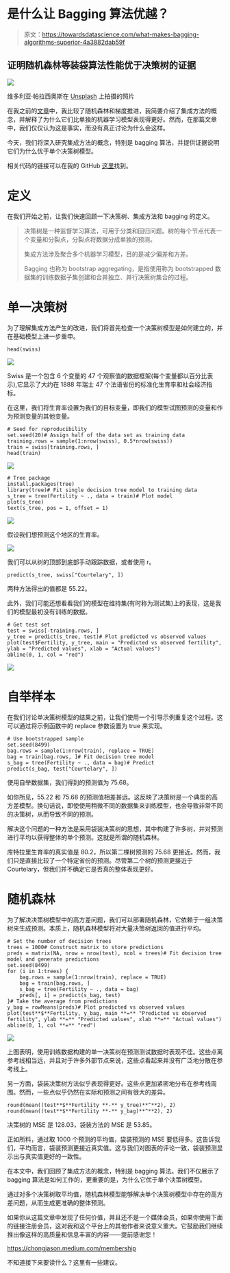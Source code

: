 # 是什么让 Bagging 算法优越？

> 原文：<https://towardsdatascience.com/what-makes-bagging-algorithms-superior-4a3882dab59f>

## 证明随机森林等装袋算法性能优于决策树的证据

![](img/6298921fcf1dc146a7eb0da2b4517a7b.png)

维多利亚·帕拉西奥斯在 [Unsplash](https://unsplash.com?utm_source=medium&utm_medium=referral) 上拍摄的照片

在我之前的[文章](/battle-of-the-ensemble-random-forest-vs-gradient-boosting-6fbfed14cb7)中，我比较了随机森林和梯度推进，我简要介绍了集成方法的概念，并解释了为什么它们比单独的机器学习模型表现得更好。然而，在那篇文章中，我们仅仅认为这是事实，而没有真正讨论为什么会这样。

今天，我们将深入研究集成方法的概念，特别是 bagging 算法，并提供证据说明它们为什么优于单个决策树模型。

相关代码的链接可以在我的 GitHub [这里](https://github.com/chongjason914/bagging-vs-boosting/blob/main/bagging-algorithm.ipynb)找到。

# 定义

在我们开始之前，让我们快速回顾一下决策树、集成方法和 bagging 的定义。

> 决策树是一种监督学习算法，可用于分类和回归问题。树的每个节点代表一个变量和分裂点，分裂点将数据分成单独的预测。
> 
> 集成方法涉及聚合多个机器学习模型，目的是减少偏差和方差。
> 
> Bagging 也称为 bootstrap aggregating，是指使用称为 bootstrapped 数据集的训练数据子集创建和合并独立、并行决策树集合的过程。

# 单一决策树

为了理解集成方法产生的改进，我们将首先检查一个决策树模型是如何建立的，并在基础模型上进一步重申。

```
head(swiss)
```

![](img/b44eea53df6d96a727add13a7e0d51f8.png)

Swiss 是一个包含 6 个变量的 47 个观察值的数据框架(每个变量都以百分比表示),它显示了大约在 1888 年瑞士 47 个法语省份的标准化生育率和社会经济指标。

在这里，我们将生育率设置为我们的目标变量，即我们的模型试图预测的变量和作为预测变量的其他变量。

```
# Seed for reproducibility 
set.seed(20)# Assign half of the data set as training data 
training.rows = sample(1:nrow(swiss), 0.5*nrow(swiss))
train = swiss[training.rows, ]
head(train)
```

![](img/99c56ba6b5e0212d07eacc3b96205c3a.png)

```
# Tree package 
install.packages(tree)
library(tree)# Fit single decision tree model to training data 
s_tree = tree(Fertility ~ ., data = train)# Plot model
plot(s_tree)
text(s_tree, pos = 1, offset = 1)
```

![](img/caf87d93d5aeb803f012748709ec0134.png)

假设我们想预测这个地区的生育率。

![](img/f8f9bd03f0c3e72061e85d72ba8d281f.png)

我们可以从树的顶部到底部手动跟踪数据，或者使用 r。

```
predict(s_tree, swiss["Courtelary", ])
```

两种方法得出的值都是 55.22。

此外，我们可能还想看看我们的模型在维持集(有时称为测试集)上的表现，这是我们的模型最初没有训练的数据。

```
# Get test set 
test = swiss[-training.rows, ]
y_tree = predict(s_tree, test)# Plot predicted vs observed values 
plot(test$Fertility, y_tree, main = "Predicted vs observed fertility", ylab = "Predicted values", xlab = "Actual values")
abline(0, 1, col = "red")
```

![](img/f7edb48ff83257256b17cd300fe25f03.png)

# 自举样本

在我们讨论单决策树模型的结果之前，让我们使用一个引导示例重复这个过程。这可以通过将示例函数中的 replace 参数设置为 true 来实现。

```
# Use bootstrapped sample 
set.seed(8499)
bag.rows = sample(1:nrow(train), replace = TRUE)
bag = train[bag.rows, ]# Fit decision tree model 
s_bag = tree(Fertility ~ ., data = bag)# Predict 
predict(s_bag, test["Courtelary", ])
```

使用自举数据集，我们得到的预测值为 75.68。

如你所见，55.22 和 75.68 的预测值相差甚远。这反映了决策树是一个典型的高方差模型。换句话说，即使使用稍微不同的数据集来训练模型，也会导致非常不同的决策树，从而导致不同的预测。

解决这个问题的一种方法是采用袋装决策树的思想，其中构建了许多树，并对预测进行平均以获得整体的单个预测。这就是所谓的随机森林。

库特拉里生育率的真实值是 80.2，所以第二棵树预测的 75.68 更接近。然而，我们只是直接比较了一个特定省份的预测。尽管第二个树的预测更接近于 Courtelary，但我们并不确定它是否真的整体表现更好。

# 随机森林

为了解决决策树模型中的高方差问题，我们可以部署随机森林，它依赖于一组决策树来生成预测。本质上，随机森林模型将对大量决策树返回的值进行平均。

```
# Set the number of decision trees 
trees = 1000# Construct matrix to store predictions 
preds = matrix(NA, nrow = nrow(test), ncol = trees)# Fit decision tree model and generate predictions 
set.seed(8499)
for (i in 1:trees) {
    bag.rows = sample(1:nrow(train), replace = TRUE)
    bag = train[bag.rows, ]
    s_bag = tree(Fertility ~ ., data = bag)
    preds[, i] = predict(s_bag, test)
}# Take the average from predictions 
y_bag = rowMeans(preds)# Plot predicted vs observed values 
plot(test**$**Fertility, y_bag, main **=** "Predicted vs observed fertility", ylab **=** "Predicted values", xlab **=** "Actual values")
abline(0, 1, col **=** "red")
```

![](img/eb81b6ffa76bd5f3fc7a2b0967a72aeb.png)

上图表明，使用训练数据构建的单一决策树在预测测试数据时表现不佳。这些点离参考线相当远，并且对于许多外部节点来说，这些点看起来并没有广泛地分散在参考线上。

另一方面，袋装决策树方法似乎表现得更好。这些点更加紧密地分布在参考线周围。然而，一些点似乎仍然在实际和预测之间有很大的差异。

```
round(mean((test**$**Fertility **-** y_tree)**^**2), 2)
round(mean((test**$**Fertility **-** y_bag)**^**2), 2)
```

决策树的 MSE 是 128.03，袋装方法的 MSE 是 53.85。

正如所料，通过取 1000 个预测的平均值，袋装预测的 MSE 要低得多。这告诉我们，平均而言，袋装预测更接近真实值。这与我们对图表的评论一致，袋装预测显示出与真实值更好的一致性。

在本文中，我们回顾了集成方法的概念，特别是 bagging 算法。我们不仅展示了 bagging 算法是如何工作的，更重要的是，为什么它优于单个决策树模型。

通过对多个决策树取平均值，随机森林模型能够解决单个决策树模型中存在的高方差问题，从而生成更准确的整体预测。

如果你从这篇文章中发现了任何价值，并且还不是一个媒体会员，如果你使用下面的链接注册会员，这对我和这个平台上的其他作者来说意义重大。它鼓励我们继续推出像这样的高质量和信息丰富的内容——提前感谢您！

<https://chongjason.medium.com/membership>  

不知道接下来要读什么？这里有一些建议。

</battle-of-the-ensemble-random-forest-vs-gradient-boosting-6fbfed14cb7>  </what-does-the-career-progression-look-like-for-a-data-scientist-70bdd27f3fab>  </feature-selection-dimensionality-reduction-techniques-to-improve-model-accuracy-d9cb3e008624> 